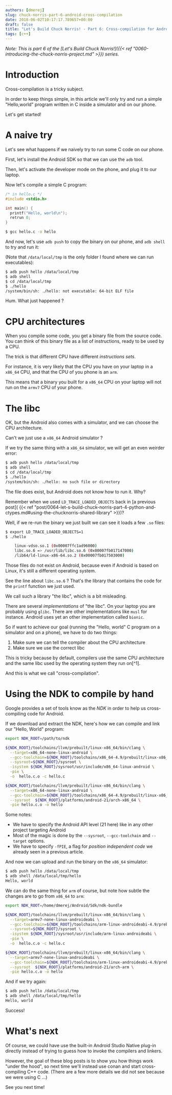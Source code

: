 ```yaml
---
authors: [dmerej]
slug: chuck-norris-part-6-android-cross-compilation
date: 2018-06-02T10:17:17.789657+00:00
draft: false
title: "Let's Build Chuck Norris! - Part 6: Cross-compilation for Android"
tags: [c++]
---
```


_Note: This is part 6 of the [Let's Build Chuck Norris!]({{< ref "0060-introducing-the-chuck-norris-project.md" >}}) series._


# Introduction

Cross-compilation is a tricky subject.

In order to keep things simple, in this article we'll only try and run a simple "Hello,world" program written in C inside a simulator and on our phone.

Let's get started!

# A naive try

Let's see what happens if we naively try to run some C code on our phone.

First, let's install the Android SDK so that we can use the `adb` tool.

Then, let's activate the developer mode on the phone, and plug it to our laptop.

Now let's compile a simple C program:

```c
/* in hello.c */
#include <stdio.h>

int main() {
  printf("Hello, world\n");
  retrun 0;
}
```

```bash
$ gcc hello.c -o hello
```

And now, let's use `adb push` to copy the binary on our phone, and `adb shell` to try and run it:

(Note that `/data/local/tmp` is the only folder I found where we can run executables):


```bash
$ adb push hello /data/local/tmp
$ adb shell
$ cd /data/local/tmp
$ ./hello
/system/bin/sh: ./hello: not executable: 64-bit ELF file
```

Hum. What just happened ?

# CPU architectures

When you compile some code, you get a binary file from the source code. You can think of this binary file as a list of instructions, ready to be used by a CPU.

The trick is that different CPU have different *instructions sets*.

For instance, it is very likely that the CPU you have on your laptop in a `x86_64` CPU, and that the CPU of you phone is an `arm`.

This means that a binary you built for a `x86_64` CPU on your laptop will not run on the `armv7` CPU of your phone.


# The libc

OK, but the Android also comes with a simulator, and we can choose the CPU architecture.

Can't we just use a `x86_64` Android simulator ?

If we try the same thing with a `x86_64` simulator, we will get an even weirder error:

```bash
$ adb push hello /data/local/tmp
$ adb shell
$ cd /data/local/tmp
$ ./hello
/system/bin/sh: ./hello: no such file or directory
```

The file does exist, but Android does not know how to run it. Why?


Remember when we used `LD_TRACE_LOADED_OBJECTS` back in [a previous post](
{{< ref "post/0064-let-s-build-chuck-norris-part-4-python-and-ctypes.md#using-the-chucknorris-shared-library" >}})?

Well, if we re-run the binary we just built we can see it loads a few `.so` files:

```bash
$ export LD_TRACE_LOADED_OBJECTS=1
$ ./hello

	linux-vdso.so.1 (0x00007ffc1ad96000)
	libc.so.6 => /usr/lib/libc.so.6 (0x00007fb017147000)
	/lib64/ld-linux-x86-64.so.2 (0x00007fb017503000)
```

Those files do not exist on Android, because even if Android is based on Linux, it's still a different operating system.

See the line about `libc.so.6` ? That's the library that contains the code for the `printf` function we just used.

We call such a library "the libc", which is a bit misleading.

There are several *implementations* of "the libc". On your laptop you are probably using `glibc`. There are other implementations like `musl` for instance. Android uses yet an other implementation called `bionic`.

So if want to achieve our goal (running the "Hello, world" C program on a simulator and on a phone), we have to do two things:

1. Make sure we can tell the compiler about the CPU architecture
2. Make sure we use the correct libc

This is tricky because by default, compilers use the  same CPU architecture and the same libc used by the operating system they run on[^1].

And this is what we call "cross-compilation".

# Using the NDK to compile by hand

Google provides a set of tools know as the *NDK* in order to help us cross-compiling code for Android.

If we download and extract the NDK, here's how we can compile and link our "Hello, World" program:

```bash
export NDK_ROOT=/path/to/ndk

${NDK_ROOT}/toolchains/llvm/prebuilt/linux-x86_64/bin/clang \
  --target=x86_64-none-linux-android \
  --gcc-toolchain=${NDK_ROOT}/toolchains/x86_64-4.9/prebuilt/linux-x86_64 \
  --sysroot=${NDK_ROOT}/sysroot \
  -isystem ${NDK_ROOT}/sysroot/usr/include/x86_64-linux-android \
  -pie \
  -o  hello.c.o -c hello.c

${NDK_ROOT}/toolchains/llvm/prebuilt/linux-x86_64/bin/clang \
  --target=x86_64-none-linux-android \
  --gcc-toolchain=${NDK_ROOT}/toolchains/x86_64-4.9/prebuilt/linux-x86_64 \
  --sysroot  ${NDK_ROOT}/platforms/android-21/arch-x86_64 \
  -pie hello.c.o -o hello
```

Some notes:


* We have to specify the Android API level (21 here) like in any other project targeting Android
* Most of the magic is done by the `--sysroot`, `--gcc-toolchain` and `--target` options.
* We have to specify `-fPIE`, a flag for *position independent code* we already seen in a previous article.

And now we can upload and run the binary on the `x86_64` simulator:

```bash
$ adb push hello /data/local/tmp
$ adb shell /data/local/tmp/hello
Hello, world
```

We can do the same thing for `arm` of course, but note how subtle the changes are to go from `x86_64` to `arm`:

```bash
export NDK_ROOT=/home/dmerej/Android/Sdk/ndk-bundle

${NDK_ROOT}/toolchains/llvm/prebuilt/linux-x86_64/bin/clang \
  --target=armv7-none-linux-androideabi \
  --gcc-toolchain=${NDK_ROOT}/toolchains/arm-linux-androideabi-4.9/prebuilt/linux-x86_64 \
  --sysroot=${NDK_ROOT}/sysroot \
  -isystem ${NDK_ROOT}/sysroot/usr/include/arm-linux-androideabi \
  -pie \
  -o  hello.c.o -c hello.c

${NDK_ROOT}/toolchains/llvm/prebuilt/linux-x86_64/bin/clang \
  --target=armv7-none-linux-androideabi \
  --gcc-toolchain=${NDK_ROOT}/toolchains/arm-linux-androideabi-4.9/prebuilt/linux-x86_64 \
  --sysroot  ${NDK_ROOT}/platforms/android-21/arch-arm \
  -pie hello.c.o -o hello

```

And if we try again:

```bash
$ adb push hello /data/local/tmp
$ adb shell /data/local/tmp/hello
Hello, world
```

Success!

# What's next

Of course, we could have use the built-in Android Studio Native plug-in directly instead of trying to guess how to invoke the compilers and linkers.

However, the goal of these blog posts is to show you how things work "under the hood", so next time we'll instead use conan and start cross-compiling C++ code. (There are a few more details we did not see because we were using C ...)

See you next time!

